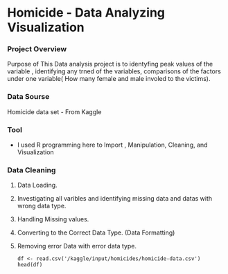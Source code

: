 # Homicide - Data Analyzing Visualization
### Project Overview

Purpose of This Data analysis project is to identyfing peak values of the variable , identifying any trned of the variables, comparisons of the factors under one variable( How many female and male involed to the victims).

### Data Sourse
Homicide data  set - From Kaggle

### Tool
- I used R programming here to Import , Manipulation, Cleaning, and Visualization

### Data Cleaning
1. Data Loading.
2. Investigating all varibles and identifying missing data and datas with wrong data type.
3. Handling Missing values.
4. Converting to the Correct Data Type. (Data Formatting)
5. Removing error Data with error data type.

   
   ```df <- read.csv('/kaggle/input/homicides/homicide-data.csv')```
   ```head(df)```
